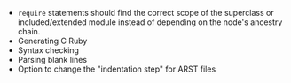 * `require` statements should find the correct scope of the superclass or included/extended module
  instead of depending on the node's ancestry chain.
* Generating C Ruby
* Syntax checking
* Parsing blank lines
* Option to change the "indentation step" for ARST files